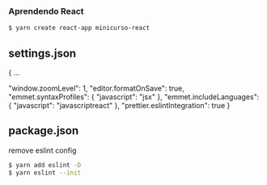 ### Aprendendo React

```bash
$ yarn create react-app minicurso-react
```

## settings.json

{
...

"window.zoomLevel": 1,
"editor.formatOnSave": true,
"emmet.syntaxProfiles": {
"javascript": "jsx"
},
"emmet.includeLanguages": {
"javascript": "javascriptreact"
},
"prettier.eslintIntegration": true
}

## package.json

remove eslint config

```bash
$ yarn add eslint -D
$ yarn eslint --init
```

